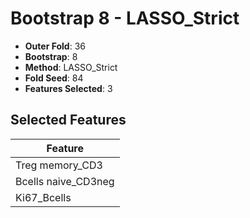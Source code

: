 # Bootstrap 8 - LASSO_Strict

- **Outer Fold**: 36
- **Bootstrap**: 8
- **Method**: LASSO_Strict
- **Fold Seed**: 84
- **Features Selected**: 3

## Selected Features

| Feature |
|---------|
| Treg memory_CD3 |
| Bcells naive_CD3neg |
| Ki67_Bcells |
